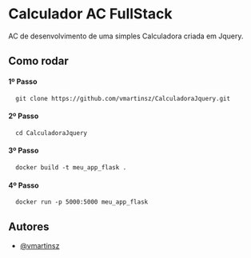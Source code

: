 
# Calculador AC FullStack

AC de desenvolvimento de uma simples Calculadora criada em Jquery.




## Como rodar

#### 1º Passo

```http
  git clone https://github.com/vmartinsz/CalculadoraJquery.git
```

#### 2º Passo

```http
  cd CalculadoraJquery
```

#### 3º Passo

```http
  docker build -t meu_app_flask .
```

#### 4º Passo

```http
  docker run -p 5000:5000 meu_app_flask
```
## Autores

- [@vmartinsz](https://github.com/vmartinsz)

